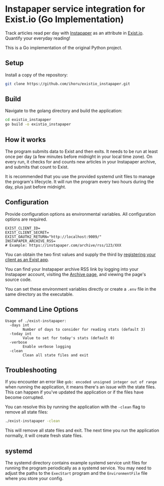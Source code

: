 # Instapaper service integration for Exist.io (Go Implementation)

Track articles read per day with [Instapaper](https://instapaper.com/) as an attribute in [Exist.io](https://exist.io/).
Quantify your everyday reading!

This is a Go implementation of the original Python project.

## Setup

Install a copy of the repository:

```sh
git clone https://github.com/ihoru/existio_instapaper.git
```

## Build

Navigate to the golang directory and build the application:

```sh
cd existio_instapaper
go build -o existio_instapaper
```

## How it works

The program submits data to Exist and then exits. It needs to be run at least
once per day (a few minutes before midnight in your local time zone). On every
run, it checks for and counts new articles in your Instapaper archive, and
submits that count to Exist.

It is recommended that you use the provided systemd unit files to manage the
program's lifecycle. It will run the program every two hours during the day,
plus just before midnight.

## Configuration

Provide configuration options as environmental variables. All configuration
options are required.

```
EXIST_CLIENT_ID=
EXIST_CLIENT_SECRET=
EXIST_OAUTH2_RETURN="http://localhost:9009/"
INSTAPAPER_ARCHIVE_RSS=  
# Example: https://instapaper.com/archive/rss/123/XXX
```

You can obtain the two first values and supply the third by
[registering your client as an Exist app](https://exist.io/account/apps/edit/).

You can find your Instapaper archive RSS link by logging into your Instapaper
account, visiting the [Archive page](https://instapaper.com/archive), and
viewing the page's source code.

You can set these environment variables directly or create a `.env` file in the same directory as the executable.

## Command Line Options

```
Usage of ./exist-instapaper:
  -days int
        Number of days to consider for reading stats (default 3)
  -today int
        Value to set for today's stats (default 0)
  -verbose
        Enable verbose logging
  -clean
        Clean all state files and exit
```

## Troubleshooting

If you encounter an error like `gob: encoded unsigned integer out of range` when running the application, it means there's an issue with the state files. This can happen if you've updated the application or if the files have become corrupted.

You can resolve this by running the application with the `-clean` flag to remove all state files:

```sh
./exist-instapaper -clean
```

This will remove all state files and exit. The next time you run the application normally, it will create fresh state files.

## systemd

The systemd directory contains example systemd service unit files for running the
program periodically as a systemd service. You may need to adjust the paths to the
`ExecStart` program and the `EnvironmentFile` file where you store your config.
